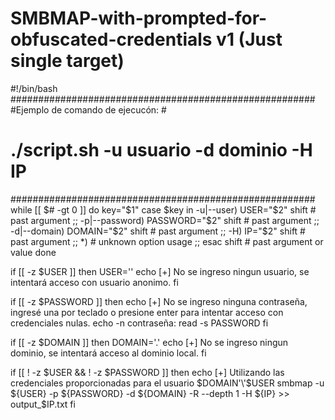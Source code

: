 # SMBMAP-with-prompted-for-obfuscated-credentials v1 (Just single target)
#!/bin/bash
#######################################################
#Ejemplo de comando de ejecucón:					  #
#	./script.sh -u usuario -d dominio -H IP			  #
#######################################################
while [[ $# -gt 0 ]]
do
    key="$1"
    case $key in
        -u|--user)
        USER="$2"
        shift # past argument
        ;;
        -p|--password)
        PASSWORD="$2"
        shift # past argument
        ;;
        -d|--domain)
        DOMAIN="$2"
		shift # past argument
        ;;
		-H)
        IP="$2"
		shift # past argument
        ;;
        *)
        # unknown option
        usage
        ;;
    esac
    shift # past argument or value
done

if [[ -z $USER ]]
then
	USER=''
	echo [+] No se ingreso ningun usuario, se intentará acceso con usuario anonimo.
fi

if [[ -z $PASSWORD ]]
then
	echo [+] No se ingreso ninguna contraseña, ingresé una por teclado o presione enter para intentar acceso con credenciales nulas.
	echo -n contraseña:
	read -s PASSWORD
fi

if [[ -z $DOMAIN ]]
then
	DOMAIN='.'
	echo [+] No se ingreso ningun dominio, se intentará acceso al dominio local.
fi

if [[ ! -z $USER && ! -z $PASSWORD ]]
then
    echo [+] Utilizando las credenciales proporcionadas para el usuario $DOMAIN'\'$USER
	smbmap -u ${USER} -p ${PASSWORD} -d ${DOMAIN} -R --depth 1 -H ${IP} >> output_$IP.txt
fi
